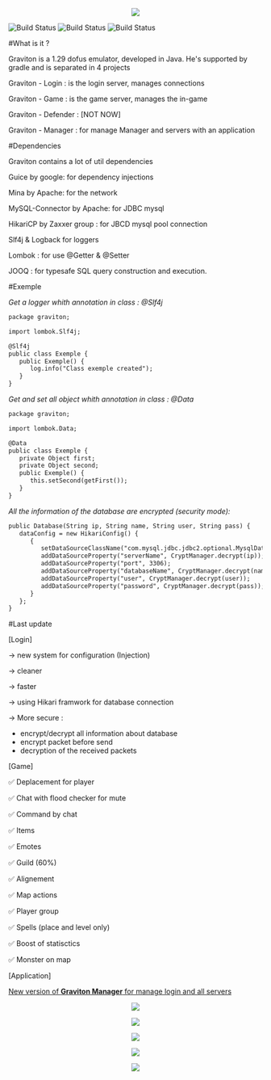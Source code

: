 <p align="center"><IMG SRC="https://i.gyazo.com/760ac25569c32430a3d1817a77e0fd6e.png"></p>

![Build Status](https://img.shields.io/badge/Login-100%20%-green.svg?style=flat)
![Build Status](https://img.shields.io/badge/Game-30%20%-red.svg?style=flat)
![Build Status](https://img.shields.io/badge/Total-65%20%-orange.svg?style=flat)

#What is it ?

Graviton is a 1.29 dofus emulator, developed in Java. He's supported by gradle and is separated in 4 projects

Graviton - Login : is the login server, manages connections

Graviton - Game : is the game server, manages the in-game

Graviton - Defender : [NOT NOW]

Graviton - Manager : for manage Manager and servers with an application

#Dependencies

Graviton contains a lot of util dependencies

Guice by google: for dependency injections

Mina by Apache: for the network

MySQL-Connector by Apache: for JDBC mysql

HikariCP by Zaxxer group : for JBCD mysql pool connection 

Slf4j & Logback for loggers

Lombok : for use @Getter & @Setter

JOOQ : for typesafe SQL query construction and execution.

#Exemple 

_Get a logger whith annotation in class : @Slf4j_
```xml
package graviton;

import lombok.Slf4j;

@Slf4j
public class Exemple {
   public Exemple() {
      log.info("Class exemple created");
   }
}
```
_Get and set all object whith annotation in class : @Data_
```xml
package graviton;

import lombok.Data;

@Data
public class Exemple {
   private Object first;
   private Object second;
   public Exemple() {
      this.setSecond(getFirst());
   }
}
```
_All the information of the database are encrypted (*security mode*):_
```xml
public Database(String ip, String name, String user, String pass) {
   dataConfig = new HikariConfig() {
      {
         setDataSourceClassName("com.mysql.jdbc.jdbc2.optional.MysqlDataSource");
         addDataSourceProperty("serverName", CryptManager.decrypt(ip));
         addDataSourceProperty("port", 3306);
         addDataSourceProperty("databaseName", CryptManager.decrypt(name));
         addDataSourceProperty("user", CryptManager.decrypt(user));
         addDataSourceProperty("password", CryptManager.decrypt(pass));
      }
   };
}
```

#Last update 

[Login]

-> new system for configuration (Injection)

-> cleaner

-> faster

-> using Hikari framwork for database connection

-> More secure :
- encrypt/decrypt all information about database
- encrypt packet before send
- decryption of the received packets

[Game]

&#9989; Deplacement for player

&#9989; Chat with flood checker for mute

&#9989; Command by chat

&#9989; Items 

&#9989; Emotes

&#9989; Guild (60%)

&#9989; Alignement

&#9989; Map actions

&#9989; Player group 

&#9989; Spells (place and level only)

&#9989; Boost of statisctics

&#9989; Monster on map

[Application]

<u>New version of <b>Graviton Manager</b> for manage login and all servers</u>
</p>
<p align="center"><IMG SRC="https://i.gyazo.com/d0fd9654b2c24593b040d1c24d7b9be2.png"></p>
<p align="center"><IMG SRC="https://i.gyazo.com/1ab31a8c1e2d873b031b3808e834816e.png"></p>
<p align="center"><IMG SRC="https://i.gyazo.com/775847439d8119cee261a2c7bd60683c.png"></p>
<p align="center"><IMG SRC="https://i.gyazo.com/46af196de4cef681b3745d1f52fb572d.png"></p>
<p align="center"><IMG SRC="https://i.gyazo.com/72802a92416a4cc411c325416a5ec117.png"></p>
